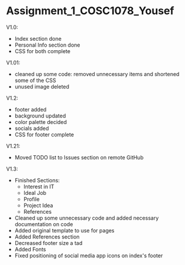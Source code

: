 # Assignment_1_COSC1078_Yousef
V1.0:
- Index section done
- Personal Info section done
- CSS for both complete

V1.01:
- cleaned up some code: removed unnecessary items and shortened some of the CSS
- unused image deleted

V1.2:
- footer added
- background updated
- color palette decided
- socials added
- CSS for footer complete

V1.21:
- Moved TODO list to Issues section on remote GitHub

V1.3:
- Finished Sections:
  - Interest in IT
  - Ideal Job
  - Profile
  - Project Idea
  - References
- Cleaned up some unnecessary code and added necessary documentation on code
- Added original template to use for pages
- Added References section
- Decreased footer size a tad
- Added Fonts
- Fixed positioning of social media app icons on index's footer
